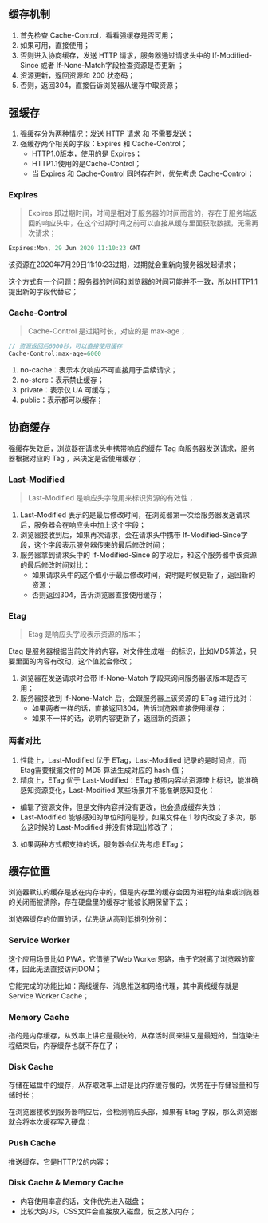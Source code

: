 ## 缓存机制

1. 首先检查 Cache-Control，看看强缓存是否可用；
2. 如果可用，直接使用；
3. 否则进入协商缓存，发送 HTTP 请求，服务器通过请求头中的 If-Modified-Since 或者 If-None-Match字段检查资源是否更新 ；
4. 资源更新，返回资源和 200 状态码；
5. 否则，返回304，直接告诉浏览器从缓存中取资源；

## 强缓存

1. 强缓存分为两种情况：发送 HTTP 请求 和 不需要发送；
2. 强缓存两个相关的字段：Expires 和 Cache-Control；
   - HTTP1.0版本，使用的是 Expires；
   - HTTP1.1使用的是Cache-Control；
   - 当 Expires 和 Cache-Control 同时存在时，优先考虑 Cache-Control；

### Expires

> Expires 即过期时间，时间是相对于服务器的时间而言的，存在于服务端返回的响应头中，在这个过期时间之前可以直接从缓存里面获取数据，无需再次请求；

```javascript
Expires:Mon, 29 Jun 2020 11:10:23 GMT
```

该资源在2020年7月29日11:10:23过期，过期就会重新向服务器发起请求；

这个方式有一个问题：服务器的时间和浏览器的时间可能并不一致，所以HTTP1.1提出新的字段代替它；

### Cache-Control

> Cache-Control 是过期时长，对应的是 max-age；

```javascript
// 资源返回后6000秒，可以直接使用缓存
Cache-Control:max-age=6000
```

1. no-cache：表示本次响应不可直接用于后续请求；
2. no-store：表示禁止缓存；
3. private：表示仅 UA 可缓存；
4. public：表示都可以缓存；

## 协商缓存

强缓存失效后，浏览器在请求头中携带响应的缓存 Tag 向服务器发送请求，服务器根据对应的 Tag ，来决定是否使用缓存；

### Last-Modified

> Last-Modified 是响应头字段用来标识资源的有效性；

1. Last-Modified 表示的是最后修改时间，在浏览器第一次给服务器发送请求后，服务器会在响应头中加上这个字段；
2. 浏览器接收到后，如果再次请求，会在请求头中携带 If-Modified-Since字段，这个字段表示服务器传来的最后修改时间；
3. 服务器拿到请求头中的 If-Modified-Since 的字段后，和这个服务器中该资源的最后修改时间对比：
   - 如果请求头中的这个值小于最后修改时间，说明是时候更新了，返回新的资源；
   - 否则返回304，告诉浏览器直接使用缓存；

### Etag

> Etag 是响应头字段表示资源的版本；

Etag 是服务器根据当前文件的内容，对文件生成唯一的标识，比如MD5算法，只要里面的内容有改动，这个值就会修改；

1. 浏览器在发送请求时会带 If-None-Match 字段来询问服务器该版本是否可用；
2. 服务器接收到 If-None-Match 后，会跟服务器上该资源的 ETag 进行比对：
   - 如果两者一样的话，直接返回304，告诉浏览器直接使用缓存；
   - 如果不一样的话，说明内容更新了，返回新的资源；

### 两者对比

1. 性能上，Last-Modified 优于 ETag，Last-Modified 记录的是时间点，而Etag需要根据文件的 MD5 算法生成对应的 hash 值；
2. 精度上，ETag 优于 Last-Modified：ETag 按照内容给资源带上标识，能准确感知资源变化，Last-Modified 某些场景并不能准确感知变化：
  - 编辑了资源文件，但是文件内容并没有更改，也会造成缓存失效；
  - Last-Modified 能够感知的单位时间是秒，如果文件在 1 秒内改变了多次，那么这时候的 Last-Modified 并没有体现出修改了；
3. 如果两种方式都支持的话，服务器会优先考虑 ETag；

## 缓存位置

浏览器默认的缓存是放在内存中的，但是内存里的缓存会因为进程的结束或浏览器的关闭而被清除，存在硬盘里的缓存才能被长期保留下去；

浏览器缓存的位置的话，优先级从高到低排列分别：

### Service Worker

这个应用场景比如 PWA，它借鉴了Web Worker思路，由于它脱离了浏览器的窗体，因此无法直接访问DOM；

它能完成的功能比如：离线缓存、消息推送和网络代理，其中离线缓存就是 Service Worker Cache；

### Memory Cache

指的是内存缓存，从效率上讲它是最快的，从存活时间来讲又是最短的，当渲染进程结束后，内存缓存也就不存在了；

### Disk Cache

存储在磁盘中的缓存，从存取效率上讲是比内存缓存慢的，优势在于存储容量和存储时长；

在浏览器接收到服务器响应后，会检测响应头部，如果有 Etag 字段，那么浏览器就会将本次缓存写入硬盘；

### Push Cache

推送缓存，它是HTTP/2的内容；

### Disk Cache & Memory Cache

- 内容使用率高的话，文件优先进入磁盘；
- 比较大的JS，CSS文件会直接放入磁盘，反之放入内存；

